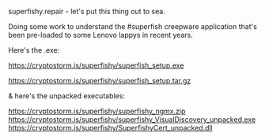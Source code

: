 superfishy.repair - let's put this thing out to sea.

Doing some work to understand the #superfish creepware application that's been pre-loaded to some Lenovo lappys in recent years.


Here's the .exe:

https://cryptostorm.is/superfishy/superfish_setup.exe

https://cryptostorm.is/superfishy/superfish_setup.tar.gz


& here's the unpacked executables:

https://cryptostorm.is/superfishy/superfishy_ngmx.zip
https://cryptostorm.is/superfishy/superfishy_VisualDiscovery_unpacked.exe
https://cryptostorm.is/superfishy/SuperfishyCert_unpacked.dll
